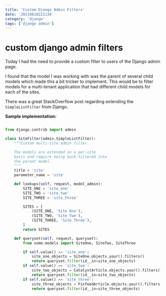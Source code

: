 ```yaml
---
title: 'Custom Django Admin Filters'
date: '20210610221136'
category: 'django'
tags: ['django admin']
---
```


# custom django admin filters
Today I had the need to provide a custom filter to users of the Django admin page.

I found that the model I was working with was the parent of several child models
which made this a bit tricker to implement. This would be to filter models for
a multi-tenant application that had different child models for each of the sites.

There was a great StackOverflow post regarding extending the `SimpleListFilter`
from Django.

**Sample implementation:**

```python

from django.contrib import admin

class SiteFilter(admin.SimpleListFilter):
    """Custom multi-site admin filter.

    The models are extended on a per-site
    basis and require being back-filtered into
    the parent model.
    """
    title = 'site'
    parameter_name = 'site'

    def lookups(self, request, model_admin):
        SITE_ONE = 'site_one'
        SITE_TWO = 'site_two'
        SITE_THREE = 'site_three'

        SITES = [
            (SITE_ONE, 'Site One'),
            (SITE_TWO, 'Site Two'),
            (SITE_THREE, 'Site Three'),
        ]
        return SITES

    def queryset(self, request, queryset):
        from some.models import SiteOne, SiteTwo, SiteThree

        if self.value() == 'site_one':
            site_one_objects = SiteOne.objects.your().filters()
            return queryset.filter(id__in=site_one_objects)
        if self.value() == 'site_two':
            site_two_objects = CatalystArticle.objects.your().filters()
            return queryset.filter(id__in=site_two_objects)
        if self.value() == 'site_three':
            site_three_objects = FinfeedArticle.objects.your().filters()
            return queryset.filter(id__in=site_three_objects)

```
